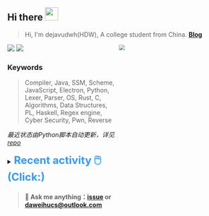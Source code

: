 ## Hi there <img src="https://raw.githubusercontent.com/MartinHeinz/MartinHeinz/master/wave.gif" width="30px">

> Hi, I'm dejavudwh(HDW), A college student from China. **[Blog](https://www.cnblogs.com/secoding)** 

![](https://komarev.com/ghpvc/?username=dejavudwh)
<img src="https://img.shields.io/badge/BLOG-dejavudwh-blue"><a href="https://www.cnblogs.com/secoding/"></a></img>
<img align="right" width="50%" src="https://github-readme-stats.vercel.app/api?username=dejavudwh&show_icons=true&theme=onedark&count_private=true" style="zoom: 80%;" /> 

### Keywords 

> Compiler, Java, SSM, Scheme, JavaScript, Electron, Python, Lexer, Parser, OS, Rust, C, Algorithms, Data Structures, PL, Haskell, Regex engine, Cyber Security, Pwn, Reverse

*最近状态由Python脚本自动更新，详见<a href="https://github.com/dejavudwh/dejavudwh"> repo</a>*

<details>

  <summary><font size="5.5" color="#3399FF"><b>Recent activity 🖱️(Click:)</b></font></summary>

  - <details open>

    <summary><font size="3.5" color="#3399FF"><b>Recent Post 🖱️</b></font></summary>
    <br>
    <table>
    <tr>
    <td>
    <!-- ZHIHUPOSTS:START --> 

    <!-- ZHIHUPOSTS:END -->
    </td>
    <td>
    <!-- GITHUB:START -->

    - [dejavudwh starred HVML/PurC](https://github.com/HVML/PurC) - 2022-07-31T12:06:52Z
    - [dejavudwh starred zavier-wong/acid](https://github.com/zavier-wong/acid) - 2022-07-25T08:16:25Z
    - [dejavudwh opened a pull request in hardcore-os/corekv](https://github.com/hardcore-os/corekv/pull/56) - 2022-07-25T03:07:55Z
    - [dejavudwh created a branch dev in dejavudwh/corekv](https://github.com/dejavudwh/corekv/compare/dev) - 2022-07-25T03:06:34Z
    - [dejavudwh pushed to main in dejavudwh/corekv](https://github.com/dejavudwh/corekv/compare/9b561713f5...ab1f4494d8) - 2022-07-25T02:34:40Z
    <!-- GITHUB:END -->
    </td>
    </tr>
    </table>
  </details>

</details>

> #### 💬 Ask me anything：[issue](https://github.com/dejavudwh/dejavudwh/issues) or [daweihucs@outlook.com](mailto:daweihucs@outlook.com)